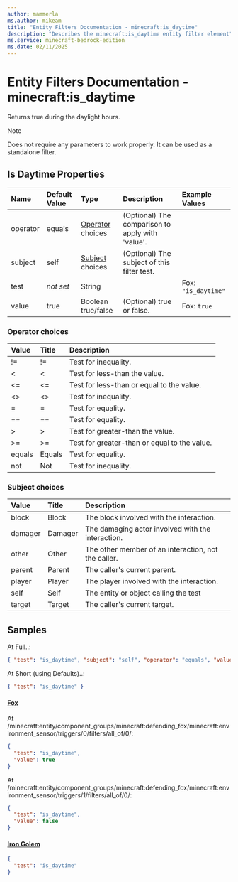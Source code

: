 ```yaml
---
author: mammerla
ms.author: mikeam
title: "Entity Filters Documentation - minecraft:is_daytime"
description: "Describes the minecraft:is_daytime entity filter element"
ms.service: minecraft-bedrock-edition
ms.date: 02/11/2025 
---
```


# Entity Filters Documentation - minecraft:is_daytime

Returns true during the daylight hours.

> [!Note]
> Does not require any parameters to work properly. It can be used as a standalone filter.


## Is Daytime Properties

|Name       |Default Value |Type |Description |Example Values |
|:----------|:-------------|:----|:-----------|:------------- |
| operator | equals | [Operator](#operator-choices) choices | (Optional) The comparison to apply with 'value'. |  | 
| subject | self | [Subject](#subject-choices) choices | (Optional) The subject of this filter test. |  | 
| test | *not set* | String |  | Fox: `"is_daytime"` | 
| value | true | Boolean true/false | (Optional) true or false. | Fox: `true` | 

### Operator choices

|Value       |Title |Description |
|:-----------|:-----|:-----------|
| != | != | Test for inequality.|
| < | < | Test for less-than the value.|
| <= | <= | Test for less-than or equal to the value.|
| <> | <> | Test for inequality.|
| = | = | Test for equality.|
| == | == | Test for equality.|
| > | > | Test for greater-than the value.|
| >= | >= | Test for greater-than or equal to the value.|
| equals | Equals | Test for equality.|
| not | Not | Test for inequality.|

### Subject choices

|Value       |Title |Description |
|:-----------|:-----|:-----------|
| block | Block | The block involved with the interaction.|
| damager | Damager | The damaging actor involved with the interaction.|
| other | Other | The other member of an interaction, not the caller.|
| parent | Parent | The caller's current parent.|
| player | Player | The player involved with the interaction.|
| self | Self | The entity or object calling the test|
| target | Target | The caller's current target.|

## Samples

At Full..: 

```json
{ "test": "is_daytime", "subject": "self", "operator": "equals", "value": "true" }
```

At Short (using Defaults)..: 

```json
{ "test": "is_daytime" }
```

#### [Fox](https://github.com/Mojang/bedrock-samples/tree/preview/behavior_pack/entities/fox.json)

At /minecraft:entity/component_groups/minecraft:defending_fox/minecraft:environment_sensor/triggers/0/filters/all_of/0/: 

```json
{
  "test": "is_daytime",
  "value": true
}
```

At /minecraft:entity/component_groups/minecraft:defending_fox/minecraft:environment_sensor/triggers/1/filters/all_of/0/: 

```json
{
  "test": "is_daytime",
  "value": false
}
```

#### [Iron Golem](https://github.com/Mojang/bedrock-samples/tree/preview/behavior_pack/entities/iron_golem.json)


```json
{
  "test": "is_daytime"
}
```
